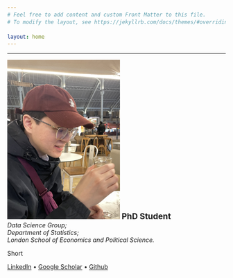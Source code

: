 ```yaml
---
# Feel free to add content and custom Front Matter to this file.
# To modify the layout, see https://jekyllrb.com/docs/themes/#overriding-theme-defaults

layout: home
---
```

<hr />
<div class="intro">
    <img src="assets/me.jpg" alt="Portrait of Xuzhi" width="260" class="header_img" />
    <strong style="font-size: 14pt;">PhD Student</strong><br />
    <div style="text-align: left; font-style: italic">
    Data Science Group;<br />
    Department of Statistics;<br />
    London School of Economics and Political Science.
    </div>
    <p>
    Short 
    </p>
    <span>
    <a href="https://www.linkedin.com/in/xuzhi-yang-9257871b1/">LinkedIn</a>
    &bull;
    <a href="https://scholar.google.com/citations?user=XnH5giYAAAAJ&hl=en&oi=sra">Google Scholar</a>
    &bull;
    <a href="https://github.com/YANG1030">Github</a>
    </span>
</div>